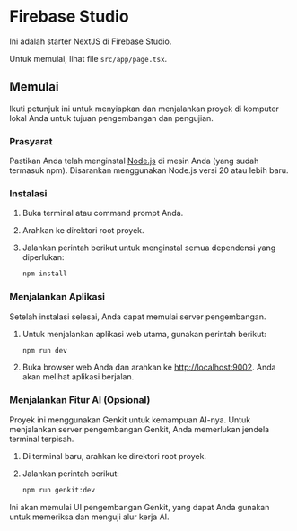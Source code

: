 # Firebase Studio

Ini adalah starter NextJS di Firebase Studio.

Untuk memulai, lihat file `src/app/page.tsx`.

## Memulai

Ikuti petunjuk ini untuk menyiapkan dan menjalankan proyek di komputer lokal Anda untuk tujuan pengembangan dan pengujian.

### Prasyarat

Pastikan Anda telah menginstal [Node.js](https://nodejs.org/) di mesin Anda (yang sudah termasuk npm). Disarankan menggunakan Node.js versi 20 atau lebih baru.

### Instalasi

1.  Buka terminal atau command prompt Anda.
2.  Arahkan ke direktori root proyek.
3.  Jalankan perintah berikut untuk menginstal semua dependensi yang diperlukan:

    ```bash
    npm install
    ```

### Menjalankan Aplikasi

Setelah instalasi selesai, Anda dapat memulai server pengembangan.

1.  Untuk menjalankan aplikasi web utama, gunakan perintah berikut:

    ```bash
    npm run dev
    ```

2.  Buka browser web Anda dan arahkan ke [http://localhost:9002](http://localhost:9002). Anda akan melihat aplikasi berjalan.

### Menjalankan Fitur AI (Opsional)

Proyek ini menggunakan Genkit untuk kemampuan AI-nya. Untuk menjalankan server pengembangan Genkit, Anda memerlukan jendela terminal terpisah.

1.  Di terminal baru, arahkan ke direktori root proyek.
2.  Jalankan perintah berikut:

    ```bash
    npm run genkit:dev
    ```
Ini akan memulai UI pengembangan Genkit, yang dapat Anda gunakan untuk memeriksa dan menguji alur kerja AI.
